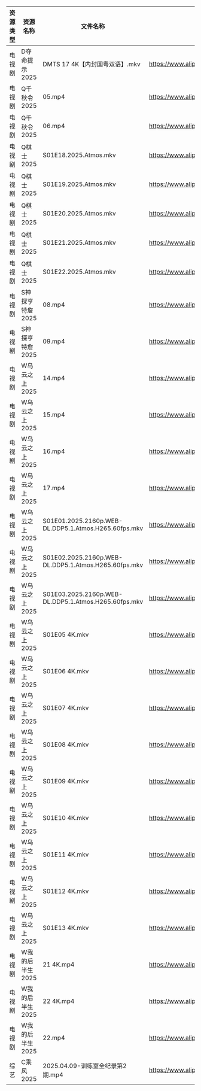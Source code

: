 | 资源类型 | 资源名称       | 文件名称                                                 | 分享链接                                 | 更新时间                |
| ---- | ---------- | ---------------------------------------------------- | ------------------------------------ | ------------------- |
| 电视剧  | D夺命提示2025  | DMTS 17 4K【内封国粤双语】.mkv                               | https://www.alipan.com/s/CCfHY9N4QyX | 2025-04-09 08:05:33 |
| 电视剧  | Q千秋令2025   | 05.mp4                                               | https://www.alipan.com/s/B2N4vt9sPN5 | 2025-04-09 19:06:56 |
| 电视剧  | Q千秋令2025   | 06.mp4                                               | https://www.alipan.com/s/B2N4vt9sPN5 | 2025-04-09 19:06:56 |
| 电视剧  | Q棋士2025    | S01E18.2025.Atmos.mkv                                | https://www.alipan.com/s/HmTR7BovYwL | 2025-04-09 13:06:44 |
| 电视剧  | Q棋士2025    | S01E19.2025.Atmos.mkv                                | https://www.alipan.com/s/HmTR7BovYwL | 2025-04-09 13:06:44 |
| 电视剧  | Q棋士2025    | S01E20.2025.Atmos.mkv                                | https://www.alipan.com/s/HmTR7BovYwL | 2025-04-09 13:06:43 |
| 电视剧  | Q棋士2025    | S01E21.2025.Atmos.mkv                                | https://www.alipan.com/s/HmTR7BovYwL | 2025-04-09 13:06:43 |
| 电视剧  | Q棋士2025    | S01E22.2025.Atmos.mkv                                | https://www.alipan.com/s/HmTR7BovYwL | 2025-04-09 13:06:43 |
| 电视剧  | S神探亨特詹2025 | 08.mp4                                               | https://www.alipan.com/s/EyEev6zGJvJ | 2025-04-09 14:07:14 |
| 电视剧  | S神探亨特詹2025 | 09.mp4                                               | https://www.alipan.com/s/EyEev6zGJvJ | 2025-04-09 14:07:14 |
| 电视剧  | W乌云之上2025  | 14.mp4                                               | https://www.alipan.com/s/aX6jaiQRdg9 | 2025-04-09 19:02:09 |
| 电视剧  | W乌云之上2025  | 15.mp4                                               | https://www.alipan.com/s/aX6jaiQRdg9 | 2025-04-09 19:02:09 |
| 电视剧  | W乌云之上2025  | 16.mp4                                               | https://www.alipan.com/s/aX6jaiQRdg9 | 2025-04-09 19:02:09 |
| 电视剧  | W乌云之上2025  | 17.mp4                                               | https://www.alipan.com/s/aX6jaiQRdg9 | 2025-04-09 19:02:09 |
| 电视剧  | W乌云之上2025  | S01E01.2025.2160p.WEB-DL.DDP5.1.Atmos.H265.60fps.mkv | https://www.alipan.com/s/aX6jaiQRdg9 | 2025-04-09 19:02:08 |
| 电视剧  | W乌云之上2025  | S01E02.2025.2160p.WEB-DL.DDP5.1.Atmos.H265.60fps.mkv | https://www.alipan.com/s/aX6jaiQRdg9 | 2025-04-09 19:02:08 |
| 电视剧  | W乌云之上2025  | S01E03.2025.2160p.WEB-DL.DDP5.1.Atmos.H265.60fps.mkv | https://www.alipan.com/s/aX6jaiQRdg9 | 2025-04-09 19:02:08 |
| 电视剧  | W乌云之上2025  | S01E05 4K.mkv                                        | https://www.alipan.com/s/aX6jaiQRdg9 | 2025-04-09 19:02:08 |
| 电视剧  | W乌云之上2025  | S01E06 4K.mkv                                        | https://www.alipan.com/s/aX6jaiQRdg9 | 2025-04-09 19:02:08 |
| 电视剧  | W乌云之上2025  | S01E07 4K.mkv                                        | https://www.alipan.com/s/aX6jaiQRdg9 | 2025-04-09 19:02:07 |
| 电视剧  | W乌云之上2025  | S01E08 4K.mkv                                        | https://www.alipan.com/s/aX6jaiQRdg9 | 2025-04-09 19:02:07 |
| 电视剧  | W乌云之上2025  | S01E09 4K.mkv                                        | https://www.alipan.com/s/aX6jaiQRdg9 | 2025-04-09 19:02:07 |
| 电视剧  | W乌云之上2025  | S01E10 4K.mkv                                        | https://www.alipan.com/s/aX6jaiQRdg9 | 2025-04-09 19:02:07 |
| 电视剧  | W乌云之上2025  | S01E11 4K.mkv                                        | https://www.alipan.com/s/aX6jaiQRdg9 | 2025-04-09 19:02:07 |
| 电视剧  | W乌云之上2025  | S01E12 4K.mkv                                        | https://www.alipan.com/s/aX6jaiQRdg9 | 2025-04-09 19:02:06 |
| 电视剧  | W乌云之上2025  | S01E13 4K.mkv                                        | https://www.alipan.com/s/aX6jaiQRdg9 | 2025-04-09 19:02:06 |
| 电视剧  | W我的后半生2025 | 21 4K.mp4                                            | https://www.alipan.com/s/SxQ227g7ak2 | 2025-04-09 08:07:24 |
| 电视剧  | W我的后半生2025 | 22 4K.mp4                                            | https://www.alipan.com/s/SxQ227g7ak2 | 2025-04-09 08:07:24 |
| 电视剧  | W我的后半生2025 | 22.mp4                                               | https://www.alipan.com/s/SxQ227g7ak2 | 2025-04-09 08:07:24 |
| 综艺   | C乘风2025    | 2025.04.09-训练室全纪录第2期.mp4                             | https://www.alipan.com/s/MpfQaAMy4Ly | 2025-04-09 19:08:31 |
